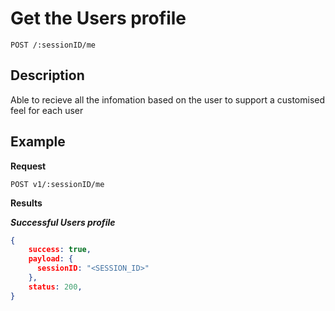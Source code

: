 # Get the Users profile

    POST /:sessionID/me

## Description
Able to recieve all the infomation based on the user to support a customised feel for each user

## Example
**Request**

    POST v1/:sessionID/me

**Results**

***Successful Users profile***
``` json
{
    success: true,
    payload: {
      sessionID: "<SESSION_ID>"
    },
    status: 200,
}
```